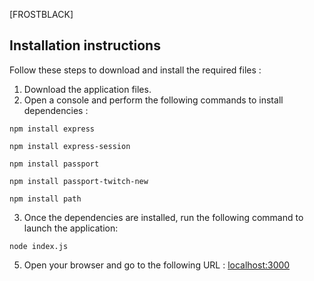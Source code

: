 [FROSTBLACK]
## Installation instructions

Follow these steps to download and install the required files :

1. Download the application files.
2. Open a console and perform the following commands to install dependencies :

```
npm install express
```
```
npm install express-session
```
```
npm install passport
```
```
npm install passport-twitch-new
```
```
npm install path
```
3. Once the dependencies are installed, run the following command to launch the application:
```
node index.js
```
5. Open your browser and go to the following URL : [localhost:3000](http://localhost:3000)
